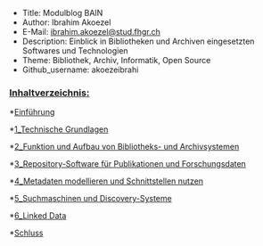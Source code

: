  - Title: Modulblog BAIN
 - Author: Ibrahim Akoezel
 - E-Mail: ibrahim.akoezel@stud.fhgr.ch
 - Description: Einblick in Bibliotheken und Archiven eingesetzten Softwares und Technologien 
 - Theme: Bibliothek, Archiv, Informatik, Open Source
 - Github_username: akoezeibrahi


### [Inhaltverzeichnis:]()

*[Einführung]()

*[1_Technische Grundlagen]()

*[2_Funktion und Aufbau von Bibliotheks- und Archivsystemen]()

*[3_Repository-Software für Publikationen und Forschungsdaten ]()

*[4_Metadaten modellieren und Schnittstellen nutzen]()

*[5_Suchmaschinen und Discovery-Systeme]()

*[6_Linked Data]()

*[Schluss]()
